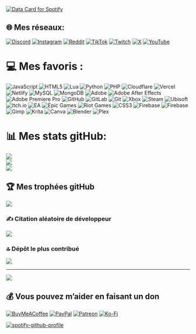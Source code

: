 <a href="https://data-card-for-spotify.herokuapp.com/card?user_id=8ypj1r826xxl4d9ukyvl2gkmx">
  <img src="https://data-card-for-spotify.herokuapp.com/api/card?user_id=8ypj1r826xxl4d9ukyvl2gkmx" alt="Data Card for Spotify">
</a>

## 🌐 Mes réseaux:
[![Discord](https://img.shields.io/badge/Discord-%237289DA.svg?logo=discord&logoColor=white)](https://discord.gg/BupfZHSBbC) [![Instagram](https://img.shields.io/badge/Instagram-%23E4405F.svg?logo=Instagram&logoColor=white)](https://instagram.com/ventiopastudien) [![Reddit](https://img.shields.io/badge/Reddit-%23FF4500.svg?logo=Reddit&logoColor=white)](https://reddit.com/user/HikariUmaishi) [![TikTok](https://img.shields.io/badge/TikTok-%23000000.svg?logo=TikTok&logoColor=white)](https://tiktok.com/@ventiopastudien) [![Twitch](https://img.shields.io/badge/Twitch-%239146FF.svg?logo=Twitch&logoColor=white)](https://twitch.tv/ventistudio) [![X](https://img.shields.io/badge/X-black.svg?logo=X&logoColor=white)](https://x.com/HikariUmaishi) [![YouTube](https://img.shields.io/badge/YouTube-%23FF0000.svg?logo=YouTube&logoColor=white)](https://youtube.com/@UC8AGAgpYe9p9GG3NXbjbSkg) 

# 💻 Mes favoris :
![JavaScript](https://img.shields.io/badge/javascript-%23323330.svg?style=flat&logo=javascript&logoColor=%23F7DF1E) ![HTML5](https://img.shields.io/badge/html5-%23E34F26.svg?style=flat&logo=html5&logoColor=white) ![Lua](https://img.shields.io/badge/lua-%232C2D72.svg?style=flat&logo=lua&logoColor=white) ![Python](https://img.shields.io/badge/python-3670A0?style=flat&logo=python&logoColor=ffdd54) ![PHP](https://img.shields.io/badge/php-%23777BB4.svg?style=flat&logo=php&logoColor=white) ![Cloudflare](https://img.shields.io/badge/Cloudflare-F38020?style=flat&logo=Cloudflare&logoColor=white) ![Vercel](https://img.shields.io/badge/vercel-%23000000.svg?style=flat&logo=vercel&logoColor=white) ![Netlify](https://img.shields.io/badge/netlify-%23000000.svg?style=flat&logo=netlify&logoColor=#00C7B7) ![MySQL](https://img.shields.io/badge/mysql-4479A1.svg?style=flat&logo=mysql&logoColor=white) ![MongoDB](https://img.shields.io/badge/MongoDB-%234ea94b.svg?style=flat&logo=mongodb&logoColor=white) ![Adobe](https://img.shields.io/badge/adobe-%23FF0000.svg?style=flat&logo=adobe&logoColor=white) ![Adobe After Effects](https://img.shields.io/badge/Adobe%20After%20Effects-9999FF.svg?style=flat&logo=Adobe%20After%20Effects&logoColor=white) ![Adobe Premiere Pro](https://img.shields.io/badge/Adobe%20Premiere%20Pro-9999FF.svg?style=flat&logo=Adobe%20Premiere%20Pro&logoColor=white) ![GitHub](https://img.shields.io/badge/github-%23121011.svg?style=flat&logo=github&logoColor=white) ![GitLab](https://img.shields.io/badge/gitlab-%23181717.svg?style=flat&logo=gitlab&logoColor=white) ![Git](https://img.shields.io/badge/git-%23F05033.svg?style=flat&logo=git&logoColor=white) ![Xbox](https://img.shields.io/badge/xbox-%23107C10.svg?style=flat&logo=xbox&logoColor=white) ![Steam](https://img.shields.io/badge/steam-%23000000.svg?style=flat&logo=steam&logoColor=white) ![Ubisoft](https://img.shields.io/badge/Ubisoft-%23F5F5F5.svg?style=flat&logo=Ubisoft&logoColor=black) ![Itch.io](https://img.shields.io/badge/Itch-%23FF0B34.svg?style=flat&logo=Itch.io&logoColor=white) ![EA](https://img.shields.io/badge/ea-%23000000.svg?style=flat&logo=ea&logoColor=white) ![Epic Games](https://img.shields.io/badge/epicgames-%23313131.svg?style=flat&logo=epicgames&logoColor=white) ![Riot Games](https://img.shields.io/badge/riotgames-D32936.svg?style=flat&logo=riotgames&logoColor=white) ![CSS3](https://img.shields.io/badge/css3-%231572B6.svg?style=flat&logo=css3&logoColor=white) ![Firebase](https://img.shields.io/badge/firebase-%23039BE5.svg?style=flat&logo=firebase) ![Firebase](https://img.shields.io/badge/firebase-a08021?style=flat&logo=firebase&logoColor=ffcd34) ![Gimp](https://img.shields.io/badge/Gimp-657D8B?style=flat&logo=gimp&logoColor=FFFFFF) ![Krita](https://img.shields.io/badge/Krita-203759?style=flat&logo=krita&logoColor=EEF37B) ![Canva](https://img.shields.io/badge/Canva-%2300C4CC.svg?style=flat&logo=Canva&logoColor=white) ![Blender](https://img.shields.io/badge/blender-%23F5792A.svg?style=flat&logo=blender&logoColor=white) ![Plex](https://img.shields.io/badge/plex-%23E5A00D.svg?style=flat&logo=plex&logoColor=white)

# 📊 Mes stats gitHub:
![](https://github-readme-stats.vercel.app/api?username=ventistudio&theme=dark&hide_border=false&include_all_commits=true&count_private=true)<br/>
![](https://github-readme-streak-stats.herokuapp.com/?user=ventistudio&theme=dark&hide_border=false)<br/>
![](https://github-readme-stats.vercel.app/api/top-langs/?username=ventistudio&theme=dark&hide_border=false&include_all_commits=true&count_private=true&layout=compact)

## 🏆 Mes trophées gitHub
![](https://github-profile-trophy.vercel.app/?username=ventistudio&theme=dark&no-frame=false&no-bg=true&margin-w=4)

### ✍️ Citation aléatoire de développeur
![](https://quotes-github-readme.vercel.app/api?type=horizontal&theme=radical)

### 🔝 Dépôt le plus contribué
![](https://github-contributor-stats.vercel.app/api?username=ventistudio&limit=5&theme=dark&combine_all_yearly_contributions=true)

---
[![](https://visitcount.itsvg.in/api?id=ventistudio&icon=0&color=12)](https://visitcount.itsvg.in)

## 💰 Vous pouvez m’aider en faisant un don
[![BuyMeACoffee](https://img.shields.io/badge/Buy%20Me%20a%20Coffee-ffdd00?style=for-the-badge&logo=buy-me-a-coffee&logoColor=black)](https://buymeacoffee.com/ventistudio) [![PayPal](https://img.shields.io/badge/PayPal-00457C?style=for-the-badge&logo=paypal&logoColor=white)](https://paypal.me/ventiopastudienfr) [![Patreon](https://img.shields.io/badge/Patreon-F96854?style=for-the-badge&logo=patreon&logoColor=white)](https://patreon.com/ventistudio) [![Ko-Fi](https://img.shields.io/badge/Ko--fi-F16061?style=for-the-badge&logo=ko-fi&logoColor=white)](https://ko-fi.com/ventistudio)

[![spotify-github-profile](https://spotify-github-profile.kittinanx.com/api/view?uid=8ypj1r826xxl4d9ukyvl2gkmx&cover_image=true&theme=default&show_offline=false&background_color=121212&interchange=true&bar_color_cover=true)](https://spotify-github-profile.kittinanx.com/api/view?uid=8ypj1r826xxl4d9ukyvl2gkmx&redirect=true)

